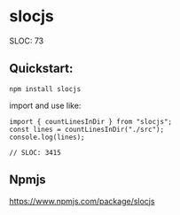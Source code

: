 # slocjs

SLOC: 73

## Quickstart:

```
npm install slocjs
```

import and use like:
```
import { countLinesInDir } from "slocjs";
const lines = countLinesInDir("./src");
console.log(lines);

// SLOC: 3415
```

## Npmjs

https://www.npmjs.com/package/slocjs
